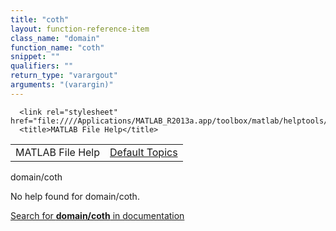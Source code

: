 ```yaml
---
title: "coth"
layout: function-reference-item
class_name: "domain"
function_name: "coth"
snippet: ""
qualifiers: ""
return_type: "varargout"
arguments: "(varargin)"
---
```


<html>
   <head>
      <meta http-equiv="Content-Type" content="text/html; charset=utf-8">
   
      <link rel="stylesheet" href="file:////Applications/MATLAB_R2013a.app/toolbox/matlab/helptools/private/helpwin.css">
      <title>MATLAB File Help</title>
   </head>
   <body>
      <!--Single-page help-->
      <table border="0" cellspacing="0" width="100%">
         <tr class="subheader">
            <td class="headertitle">MATLAB File Help</td>
            <td class="subheader-right"><a href="matlab:helpwin">Default Topics</a></td>
         </tr>
      </table>
      <div class="title">domain/coth</div>
      <!--No help found-->
      <p>No help found for <span class="helptopic">domain/coth</span>.
      </p>
      <p><a href="matlab:docsearch('domain/coth')">
            Search for <b>domain/coth</b> in documentation
            </a></p>
   </body>
</html>
